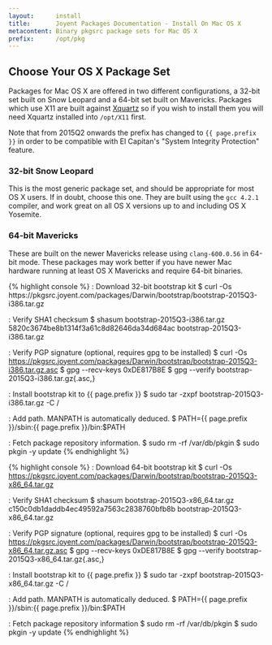 ```yaml
---
layout:      install
title:       Joyent Packages Documentation - Install On Mac OS X
metacontent: Binary pkgsrc package sets for Mac OS X
prefix:      /opt/pkg
---
```


<div class="container">
	<h2 class="text-center">Choose Your OS X Package Set</h2>
	<div class="row">
	<div class="row">
		<div class="col-md-1">
		</div>
		<div class="col-md-10">
			<p class="lead">
				Packages for Mac OS X are offered in two different configurations, a 32-bit set
				built on Snow Leopard and a 64-bit set built on Mavericks.  Packages which use
				X11 are built against <a href="http://xquartz.macosforge.org/">Xquartz</a> so if
				you wish to install them you will need Xquartz installed into
				<code>/opt/X11</code> first.
			</p>
			<p class="lead">
				Note that from 2015Q2 onwards the prefix has changed to
				<code>{{ page.prefix }}</code> in order to be compatible with El Capitan's
				"System Integrity Protection" feature.
			</p>
		</div>
		<div class="col-md-1">
		</div>
	</div>
	<div class="row">
		<div class="col-md-6">
			<h3 class="text-center">32-bit Snow Leopard</h3>
			<p>
				This is the most generic package set, and should be appropriate for most OS X
				users.  If in doubt, choose this one.  They are built using the
				<code>gcc 4.2.1</code> compiler, and work great on all OS X versions up to and
				including OS X Yosemite.
			</p>
		</div>
		<div class="col-md-6">
			<h3 class="text-center">64-bit Mavericks</h3>
			<p>
				These are built on the newer Mavericks release using <code>clang-600.0.56</code>
				in 64-bit mode.  These packages may work better if you have newer Mac hardware
				running at least OS X Mavericks and require 64-bit binaries.
			</p>
		</div>
	</div>
	<div class="row">
		<div class="col-md-6">
{% highlight console %}
: Download 32-bit bootstrap kit
$ curl -Os https://pkgsrc.joyent.com/packages/Darwin/bootstrap/bootstrap-2015Q3-i386.tar.gz

: Verify SHA1 checksum
$ shasum bootstrap-2015Q3-i386.tar.gz
5820c3674be8b1314f3a61c8d82646da34d684ac  bootstrap-2015Q3-i386.tar.gz

: Verify PGP signature (optional, requires gpg to be installed)
$ curl -Os https://pkgsrc.joyent.com/packages/Darwin/bootstrap/bootstrap-2015Q3-i386.tar.gz.asc
$ gpg --recv-keys 0xDE817B8E
$ gpg --verify bootstrap-2015Q3-i386.tar.gz{.asc,}

: Install bootstrap kit to {{ page.prefix }}
$ sudo tar -zxpf bootstrap-2015Q3-i386.tar.gz -C /

: Add path.  MANPATH is automatically deduced.
$ PATH={{ page.prefix }}/sbin:{{ page.prefix }}/bin:$PATH

: Fetch package repository information.
$ sudo rm -rf /var/db/pkgin
$ sudo pkgin -y update
{% endhighlight %}
		</div>
		<div class="col-md-6">
{% highlight console %}
: Download 64-bit bootstrap kit
$ curl -Os https://pkgsrc.joyent.com/packages/Darwin/bootstrap/bootstrap-2015Q3-x86_64.tar.gz

: Verify SHA1 checksum
$ shasum bootstrap-2015Q3-x86_64.tar.gz
c150c0db1daddb4ec49592a7563c2838760bfb8b  bootstrap-2015Q3-x86_64.tar.gz

: Verify PGP signature (optional, requires gpg to be installed)
$ curl -Os https://pkgsrc.joyent.com/packages/Darwin/bootstrap/bootstrap-2015Q3-x86_64.tar.gz.asc
$ gpg --recv-keys 0xDE817B8E
$ gpg --verify bootstrap-2015Q3-x86_64.tar.gz{.asc,}

: Install bootstrap kit to {{ page.prefix }}
$ sudo tar -zxpf bootstrap-2015Q3-x86_64.tar.gz -C /

: Add path.  MANPATH is automatically deduced.
$ PATH={{ page.prefix }}/sbin:{{ page.prefix }}/bin:$PATH

: Fetch package repository information
$ sudo rm -rf /var/db/pkgin
$ sudo pkgin -y update
{% endhighlight %}
		</div>
	</div>
	</div>
</div>
